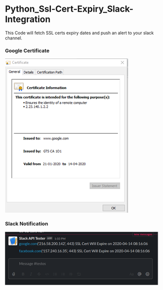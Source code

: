 # Python_Ssl-Cert-Expiry_Slack-Integration
This Code will fetch  SSL certs expiry dates and push an alert to your slack channel.

### Google Certificate

![Google Certificate](https://github.com/Shashideep83/Python_Ssl-Cert-Expiry_Slack-Integration/blob/master/g%20cert.png)



### Slack Notification


![Slack Notification](https://github.com/Shashideep83/Python_Ssl-Cert-Expiry_Slack-Integration/blob/master/slack.png)
